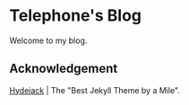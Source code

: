 # Telephone's Blog

Welcome to my blog. 

## Acknowledgement

[Hydejack](https://hydejack.com/) | The "Best Jekyll Theme by a Mile".